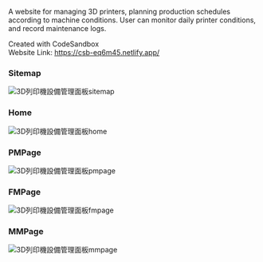 A website for managing 3D printers, planning production schedules according to machine conditions. User can monitor daily printer conditions, and record maintenance logs.  

Created with CodeSandbox  
Website Link: https://csb-eq6m45.netlify.app/  

### Sitemap    
![3D列印機設備管理面板sitemap](https://user-images.githubusercontent.com/64351360/223670600-90028d9d-5110-49fd-94dd-119fc414edb0.svg)

### Home  
![3D列印機設備管理面板home](https://user-images.githubusercontent.com/64351360/223669775-b4406cba-f599-4a3e-ad9c-986b770d5002.svg)  

### PMPage  
![3D列印機設備管理面板pmpage](https://user-images.githubusercontent.com/64351360/223670701-a2434b25-de24-41dd-8f78-b8b377af92d9.svg)
  

### FMPage  
![3D列印機設備管理面板fmpage](https://user-images.githubusercontent.com/64351360/223670826-509459dc-569c-4d2d-a927-c2820b86664d.svg)   

### MMPage
![3D列印機設備管理面板mmpage](https://user-images.githubusercontent.com/64351360/223670883-6735a8d9-1d9b-47ab-bba5-efe17f0b9ad8.svg)
